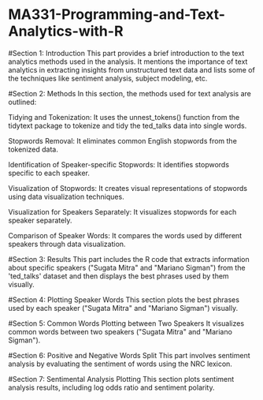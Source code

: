 # MA331-Programming-and-Text-Analytics-with-R

#Section 1: Introduction
This part provides a brief introduction to the text analytics methods used in the analysis. It mentions the importance of text analytics in extracting insights from unstructured text data and lists some of the techniques like sentiment analysis, subject modeling, etc.

#Section 2: Methods
In this section, the methods used for text analysis are outlined:

Tidying and Tokenization: It uses the unnest_tokens() function from the tidytext package to tokenize and tidy the ted_talks data into single words.

Stopwords Removal: It eliminates common English stopwords from the tokenized data.

Identification of Speaker-specific Stopwords: It identifies stopwords specific to each speaker.

Visualization of Stopwords: It creates visual representations of stopwords using data visualization techniques.

Visualization for Speakers Separately: It visualizes stopwords for each speaker separately.

Comparison of Speaker Words: It compares the words used by different speakers through data visualization.

#Section 3: Results
This part includes the R code that extracts information about specific speakers ("Sugata Mitra" and "Mariano Sigman") from the 'ted_talks' dataset and then displays the best phrases used by them visually.

#Section 4: Plotting Speaker Words
This section plots the best phrases used by each speaker ("Sugata Mitra" and "Mariano Sigman") visually.

#Section 5: Common Words Plotting between Two Speakers
It visualizes common words between two speakers ("Sugata Mitra" and "Mariano Sigman").

#Section 6: Positive and Negative Words Split
This part involves sentiment analysis by evaluating the sentiment of words using the NRC lexicon.

#Section 7: Sentimental Analysis Plotting
This section plots sentiment analysis results, including log odds ratio and sentiment polarity.
